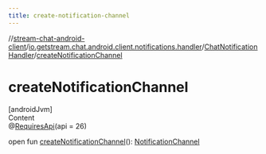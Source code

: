 ```yaml
---
title: create-notification-channel
---
```

//[stream-chat-android-client](../../../index.md)/[io.getstream.chat.android.client.notifications.handler](../index.md)/[ChatNotificationHandler](index.md)/[createNotificationChannel](createNotificationChannel.md)



# createNotificationChannel  
[androidJvm]  
Content  
@[RequiresApi](https://developer.android.com/reference/kotlin/androidx/annotation/RequiresApi.html)(api = 26)  
  
open fun [createNotificationChannel](createNotificationChannel.md)(): [NotificationChannel](https://developer.android.com/reference/kotlin/android/app/NotificationChannel.html)  



